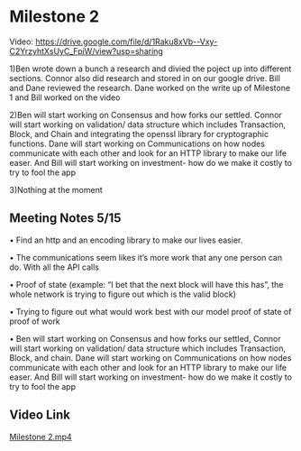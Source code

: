 # **Milestone 2**

Video: https://drive.google.com/file/d/1Raku8xVb--Vxy-C2YrzyhtXsUyC_FpiW/view?usp=sharing

1)Ben wrote down a bunch a research and divied the poject up into different sections. Connor also did research and stored in on our google drive. Bill and Dane reviewed the research. Dane worked on the write up of Milestone 1 and Bill worked on the video 

2)Ben will start working on Consensus and how forks our settled. Connor will start working on validation/ data structure which includes Transaction, Block, and Chain and integrating the openssl library for cryptographic functions. Dane will start working on Communications  on how nodes communicate with each other and look for an HTTP library to make our life easer. And Bill will start working on investment- how do we make it costly to try to fool the app 

3)Nothing at the moment

## **Meeting Notes 5/15**
•	Find an http and an encoding library to make our lives easier.

•	The communications seem likes it’s more work that any one person can do. With all the API calls 

•	Proof of state (example: “I bet that the next block will have this has”, the whole network is trying to figure out which is the valid block)

•	Trying to figure out what would work best with our model proof of state of proof of work

•	Ben will start working on Consensus and how forks our settled, Connor will start working on validation/ data structure which includes Transaction, Block, and chain. Dane will start working on Communications  on how nodes communicate with each other and look for an HTTP library to make our life easer. And Bill will start working on investment- how do we make it costly to try to fool the app 


## Video Link
[Milestone 2.mp4](https://drive.google.com/file/d/1Raku8xVb--Vxy-C2YrzyhtXsUyC_FpiW/view?usp=sharing)
